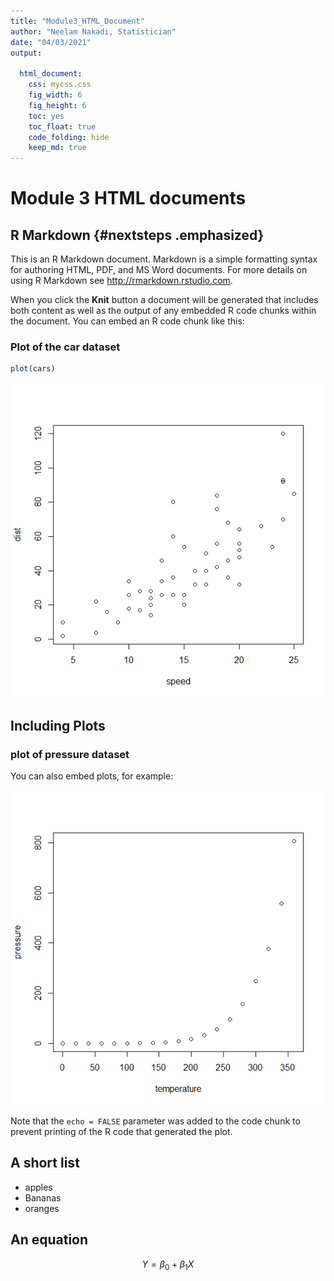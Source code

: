 ```yaml
---
title: "Module3_HTML_Document"
author: "Neelam Nakadi, Statistician"
date: "04/03/2021"
output: 
  
  html_document: 
    css: mycss.css
    fig_width: 6
    fig_height: 6
    toc: yes
    toc_float: true
    code_folding: hide
    keep_md: true
---
```




# Module 3 HTML documents

## R Markdown {#nextsteps .emphasized}

This is an R Markdown document. Markdown is a simple formatting syntax for authoring HTML, PDF, and MS Word documents. For more details on using R Markdown see <http://rmarkdown.rstudio.com>.

When you click the **Knit** button a document will be generated that includes both content as well as the output of any embedded R code chunks within the document. You can embed an R code chunk like this:

### Plot of the car dataset

```r
plot(cars)
```

![](html_document_files/figure-html/cars-1.png)<!-- -->

## Including Plots

### plot of pressure dataset

You can also embed plots, for example:

![](html_document_files/figure-html/pressure-1.png)<!-- -->

Note that the `echo = FALSE` parameter was added to the code chunk to prevent printing of the R code that generated the plot.

## A short list

* apples
* Bananas
* oranges

## An equation

$$ Y = \beta_0 + \beta_1X $$
